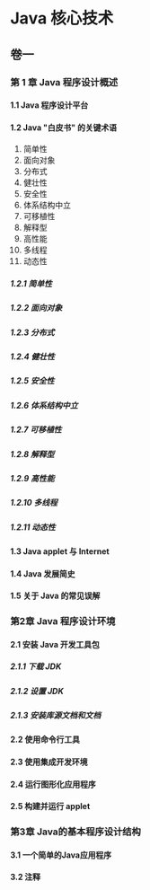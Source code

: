# Java 核心技术 

## 卷一

### 第 1 章 Java 程序设计概述

#### 1.1 Java 程序设计平台

#### 1.2 Java "白皮书" 的关键术语

1. 简单性
2. 面向对象
3. 分布式
4. 健壮性
5. 安全性
6. 体系结构中立
7. 可移植性
8. 解释型
9. 高性能
10. 多线程
11. 动态性

##### 1.2.1 简单性

##### 1.2.2 面向对象

##### 1.2.3 分布式

##### 1.2.4 健壮性

##### 1.2.5 安全性

##### 1.2.6 体系结构中立

##### 1.2.7 可移植性

##### 1.2.8 解释型

##### 1.2.9 高性能

##### 1.2.10 多线程

##### 1.2.11 动态性

#### 1.3 Java applet 与 Internet

#### 1.4 Java 发展简史

#### 1.5 关于 Java 的常见误解

### 第2章 Java 程序设计环境

#### 2.1 安装 Java 开发工具包

##### 2.1.1 下载 JDK

##### 2.1.2 设置 JDK

##### 2.1.3 安装库源文档和文档

#### 2.2 使用命令行工具

#### 2.3 使用集成开发环境

#### 2.4 运行图形化应用程序

#### 2.5 构建并运行 applet

### 第3章 Java的基本程序设计结构

#### 3.1 一个简单的Java应用程序

#### 3.2 注释
